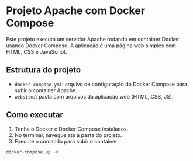 # Projeto Apache com Docker Compose

Este projeto executa um servidor Apache rodando em container Docker usando Docker Compose. A aplicação é uma página web simples com HTML, CSS e JavaScript.

## Estrutura do projeto

- `docker-compose.yml`: arquivo de configuração do Docker Compose para subir o container Apache.
- `website/`: pasta com arquivos da aplicação web (HTML, CSS, JS).

## Como executar

1. Tenha o Docker e Docker Compose instalados.
2. No terminal, navegue até a pasta do projeto.
3. Execute o comando para subir o container:

```bash
docker-compose up -d
